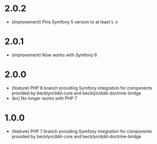 2.0.2
=====

*   (improvement) Pins Symfony 5 version to at least `5.4`

2.0.1
=====

*   (improvement) Now works with Symfony 6

2.0.0
=====

*   (feature) PHP 8 branch providing Symfony integration for components provided by becklyn/ddd-core and becklyn/ddd-doctrine-bridge
*   (bc) No longer works with PHP 7

1.0.0
=====

*   (feature) PHP 7 branch providing Symfony integration for components provided by becklyn/ddd-core and becklyn/ddd-doctrine-bridge
